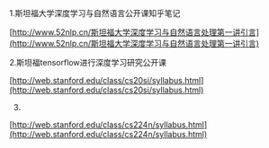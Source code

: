 1.斯坦福大学深度学习与自然语言公开课知乎笔记

[http://www.52nlp.cn/斯坦福大学深度学习与自然语言处理第一讲引言](http://www.52nlp.cn/斯坦福大学深度学习与自然语言处理第一讲引言)

2.斯坦福tensorflow进行深度学习研究公开课

[http://web.stanford.edu/class/cs20si/syllabus.html](http://web.stanford.edu/class/cs20si/syllabus.html)

3.

[http://web.stanford.edu/class/cs224n/syllabus.html](http://web.stanford.edu/class/cs224n/syllabus.html)

